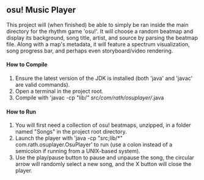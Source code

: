 ## osu! Music Player

This project will (when finished) be able to simply be ran inside the main directory for the rhythm game 'osu!'.
It will choose a random beatmap and display its background, song title, artist, and source by parsing the beatmap file.
Along with a map's metadata, it will feature a spectrum visualization, song progress bar, and perhaps even storyboard/video rendering.


#### How to Compile

1. Ensure the latest version of the JDK is installed (both 'java' and 'javac' are valid commands).
2. Open a terminal in the project root.
3. Compile with 'javac -cp "lib/*" src/com/rath/osuplayer/*.java

#### How to Run

1. You will first need a collection of osu! beatmaps, unzipped, in a folder named "Songs" in the project root directory.
2. Launch the player with 'java -cp "src;lib/*" com.rath.osuplayer.OsuPlayer' to run (use a colon instead of a semicolon if running from a UNIX-based system).
3. Use the play/pause button to pause and unpause the song, the circular arrow will randomly select a new song, and the X button will close the player.

